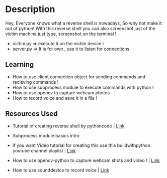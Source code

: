 # Description

Hey, Everyone knows what a reverse shell is nowadays, So why not make it out of python!
With this reverse shell you can also screenshot just of the victim machine just type, screenshot on the terminal !

- victim.py => execute it on the victim device i
- server.py => It is for own , use it to listen for connections

## Learning

- How to use client connection object for sending commands and recieving commands !
- How to use subprocess module to execute commands with python !
- How to use opencv to capture webcam photos
- How to record voice and save it in a file !

## Resources Used

- Tutorial of creating reverse shell by pythoncode | [Link](https://www.thepythoncode.com/article/create-reverse-shell-python)
- Subprocess module basics intro
- if you want Video tutorial for creating this use this buildwithpython youtube channel playlist | [Link](https://youtube.com/playlist?list=PLhTjy8cBISErYuLZUvVOYsR1giva2payF)

- How to use opencv-python to capture webcam shots and video ! | [Link](https://www.geeksforgeeks.org/how-to-take-screenshots-using-python/)

- How to use sounddevice to record voice | [Link](https://www.geeksforgeeks.org/create-a-voice-recorder-using-python/)
